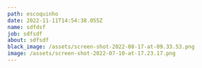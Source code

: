 ```yaml
---
path: escoquinho
date: 2022-11-11T14:54:38.055Z
name: sdfdsf
job: sdfsdf
about: sdfsdf
black_image: /assets/screen-shot-2022-08-17-at-09.33.53.png
image: /assets/screen-shot-2022-07-10-at-17.23.17.png
---
```

